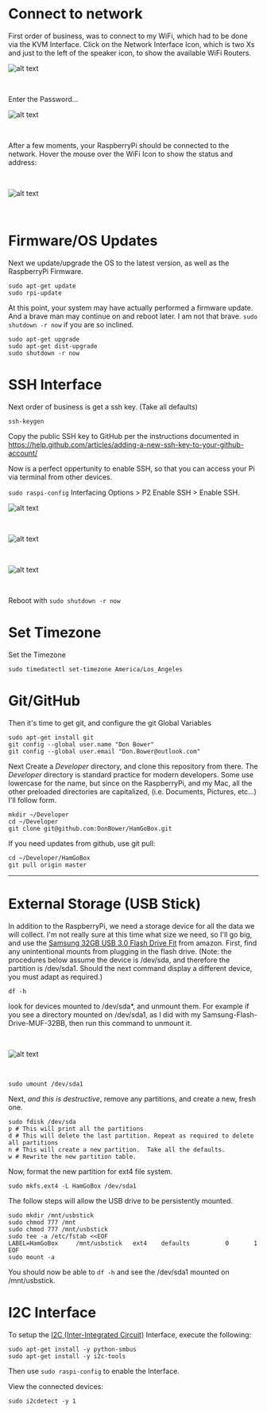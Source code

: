 # Connect to network

First order of business, was to connect to my WiFi, which had to be done via the KVM Interface.  Click on the Network Interface Icon, which is two Xs and just to the left of the speaker icon, to show the available WiFi Routers.
<br>

![alt text][WiFi]

[WiFi]: https://github.com/DonBower/HamGoBox/blob/master/Pi/SelectWiFi.png "Select WiFi"

<br>

Enter the Password...
<br>

![alt text][Password]

[Password]: https://github.com/DonBower/HamGoBox/blob/master/Pi/EnterWiFiPassword.png "Enter WiFi Password"

<br>

After a few moments, your RaspberryPi should be connected to the network.  Hover the mouse over the WiFi Icon to show the status and address:

<br>

![alt text][Connected]

[Connected]: https://github.com/DonBower/HamGoBox/blob/master/Pi/WiFiConnected.png "Your WiFi is connected"

<br>


# Firmware/OS Updates

Next we update/upgrade the OS to the latest version, as well as the RaspberryPi Firmware.  <br />

```
sudo apt-get update
sudo rpi-update
```

At this point, your system may have actually performed a firmware update.  And a brave man may continue on and reboot later.  I am not that brave. `sudo shutdown -r now` if you are so inclined.


```
sudo apt-get upgrade
sudo apt-get dist-upgrade
sudo shutdown -r now
```

# SSH Interface

Next order of business is get a ssh key. (Take all defaults)

```
ssh-keygen
```

Copy the public SSH key to GitHub per the instructions documented in https://help.github.com/articles/adding-a-new-ssh-key-to-your-github-account/<br>

Now is a perfect oppertunity to enable SSH, so that you can access your Pi via terminal from other devices.

`sudo raspi-config`
Interfacing Options > P2 Enable SSH > Enable SSH.
<br>

![alt text][Main]

[Main]: https://github.com/DonBower/HamGoBox/blob/master/Pi/Interfacing%20Options.png "raspi-config Main Screen"

<br>

![alt text][P2SSH]

[P2SSH]: https://github.com/DonBower/HamGoBox/blob/master/Pi/P2%20Enable%20SSH.png "raspi-config P2 Enable SSH"

<br>

![alt text][SSH]

[SSH]: https://github.com/DonBower/HamGoBox/blob/master/Pi/Enable%20SSH.png "raspi-config Enable SSH"

<br>

Reboot with `sudo shutdown -r now`


# Set Timezone

Set the Timezone

```
sudo timedatectl set-timezone America/Los_Angeles
```

# Git/GitHub

Then it's time to get git, and configure the git Global Variables <br />

```
sudo apt-get install git
git config --global user.name "Don Bower"
git config --global user.email "Don.Bower@outlook.com"
```

Next Create a *Developer* directory, and clone this repository from there.  The *Developer* directory is standard practice for modern developers. Some use lowercase for the name, but since on the RaspberryPi, and my Mac, all the other preloaded directories are capitalized, (i.e. Documents, Pictures, etc...) I'll follow form. <br />

```
mkdir ~/Developer
cd ~/Developer
git clone git@github.com:DonBower/HamGoBox.git
```

If you need updates from github, use git pull:

```
cd ~/Developer/HamGoBox
git pull origin master
```

***

# External Storage (USB Stick)

In addition to the RaspberryPi, we need a storage device for all the data we will collect.
I'm not really sure at this time what size we need, so I'll go big, and use the [Samsung 32GB USB 3.0 Flash Drive Fit](https://www.amazon.com/Samsung-Flash-Drive-MUF-32BB-AM/dp/B013CCTOC2) from amazon.
First, find any unintentional mounts from plugging in the flash drive. (Note: the procedures below assume the device is /dev/sda, and therefore the partition is /dev/sda1.  Should the next command display a different device, you must adapt as required.)

  ```
  df -h
  ```

look for devices mounted to /dev/sda*, and unmount them.  For example if you see a directory mounted on /dev/sda1, as I did with my Samsung-Flash-Drive-MUF-32BB, then run this command to unmount it.

<br>

![alt text][DFH]

[DFH]: https://github.com/DonBower/HamGoBox/blob/master/Pi/DF%20-h%20output.png "df -h output example"

<br>


  ```
  sudo umount /dev/sda1
  ```

Next, *and this is destructive*, remove any partitions, and create a new, fresh one.

  ```
  sudo fdisk /dev/sda
  p # This will print all the partitions
  d # This will delete the last partition. Repeat as required to delete all partitions
  n # This will create a new partition.  Take all the defaults.
  w # Rewrite the new partition table.
  ```

Now, format the new partition for ext4 file system.

  ```
  sudo mkfs.ext4 -L HamGoBox /dev/sda1
  ```

The follow steps will allow the USB drive to be persistently mounted.

```
sudo mkdir /mnt/usbstick
sudo chmod 777 /mnt
sudo chmod 777 /mnt/usbstick
sudo tee -a /etc/fstab <<EOF
LABEL=HamGoBox     /mnt/usbstick   ext4    defaults          0       1
EOF
sudo mount -a
```

You should now be able to `df -h` and see the /dev/sda1 mounted on /mnt/usbstick.

# I2C Interface
To setup the [I2C (Inter-Integrated Circuit)](https://en.wikipedia.org/wiki/I%C2%B2C)
Interface, execute the following:

```
sudo apt-get install -y python-smbus
sudo apt-get install -y i2c-tools
```
Then use `sudo raspi-config` to enable the Interface.

View the connected devices:
```
sudo i2cdetect -y 1
```
